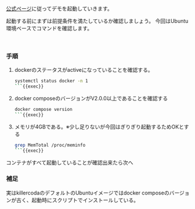 [公式ページ](https://opentelemetry.io/docs/demo/docker-deployment/)に従ってデモを起動していきます。

起動する前にまずは前提条件を満たしているか確認しましょう。
今回はUbuntu環境ベースでコマンドを確認します。

<br>

### 手順

1. dockerのステータスがactiveになっていることを確認する。

    ```bash
    systemctl status docker -n 1
    ```{{exec}}

1. docker composeのバージョンがV2.0.0以上であることを確認する

    ```bash
    docker compose version
    ```{{exec}}

1. メモリが4GBである。※少し足りないが今回はぎりぎり起動するためOKとする

    ```bash
    grep MemTotal /proc/meminfo
    ```{{exec}}

コンテナがすべて起動していることが確認出来たら次へ

### 補足

実はkillercodaのデフォルトのUbuntuイメージではdocker composeのバージョンが古く、起動時にスクリプトでインストールしている。